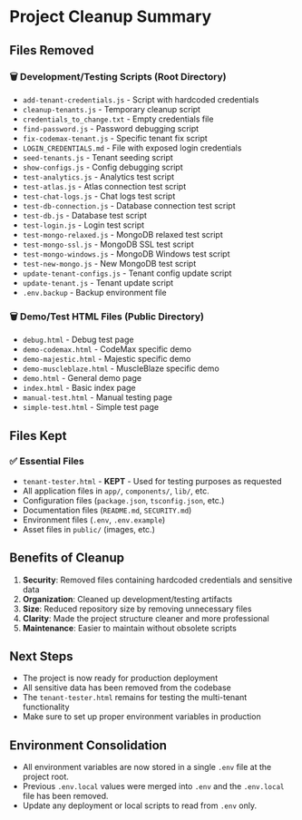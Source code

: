 # Project Cleanup Summary

## Files Removed

### 🗑️ Development/Testing Scripts (Root Directory)

- `add-tenant-credentials.js` - Script with hardcoded credentials
- `cleanup-tenants.js` - Temporary cleanup script
- `credentials_to_change.txt` - Empty credentials file
- `find-password.js` - Password debugging script
- `fix-codemax-tenant.js` - Specific tenant fix script
- `LOGIN_CREDENTIALS.md` - File with exposed login credentials
- `seed-tenants.js` - Tenant seeding script
- `show-configs.js` - Config debugging script
- `test-analytics.js` - Analytics test script
- `test-atlas.js` - Atlas connection test script
- `test-chat-logs.js` - Chat logs test script
- `test-db-connection.js` - Database connection test script
- `test-db.js` - Database test script
- `test-login.js` - Login test script
- `test-mongo-relaxed.js` - MongoDB relaxed test script
- `test-mongo-ssl.js` - MongoDB SSL test script
- `test-mongo-windows.js` - MongoDB Windows test script
- `test-new-mongo.js` - New MongoDB test script
- `update-tenant-configs.js` - Tenant config update script
- `update-tenant.js` - Tenant update script
- `.env.backup` - Backup environment file

### 🗑️ Demo/Test HTML Files (Public Directory)

- `debug.html` - Debug test page
- `demo-codemax.html` - CodeMax specific demo
- `demo-majestic.html` - Majestic specific demo
- `demo-muscleblaze.html` - MuscleBlaze specific demo
- `demo.html` - General demo page
- `index.html` - Basic index page
- `manual-test.html` - Manual testing page
- `simple-test.html` - Simple test page

## Files Kept

### ✅ Essential Files

- `tenant-tester.html` - **KEPT** - Used for testing purposes as requested
- All application files in `app/`, `components/`, `lib/`, etc.
- Configuration files (`package.json`, `tsconfig.json`, etc.)
- Documentation files (`README.md`, `SECURITY.md`)
- Environment files (`.env`, `.env.example`)
- Asset files in `public/` (images, etc.)

## Benefits of Cleanup

1. **Security**: Removed files containing hardcoded credentials and sensitive data
2. **Organization**: Cleaned up development/testing artifacts
3. **Size**: Reduced repository size by removing unnecessary files
4. **Clarity**: Made the project structure cleaner and more professional
5. **Maintenance**: Easier to maintain without obsolete scripts

## Next Steps

- The project is now ready for production deployment
- All sensitive data has been removed from the codebase
- The `tenant-tester.html` remains for testing the multi-tenant functionality
- Make sure to set up proper environment variables in production

## Environment Consolidation

- All environment variables are now stored in a single `.env` file at the project root.
- Previous `.env.local` values were merged into `.env` and the `.env.local` file has been removed.
- Update any deployment or local scripts to read from `.env` only.
